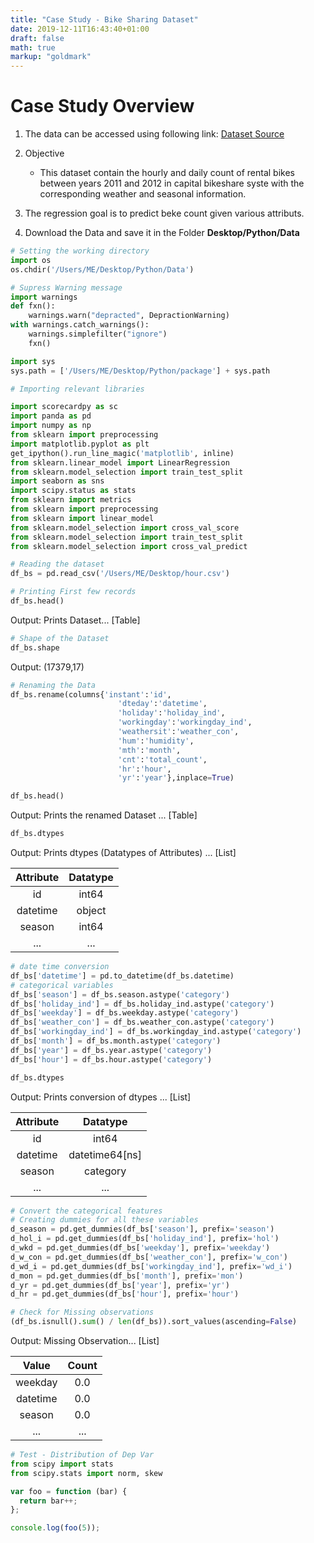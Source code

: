 ```yaml
---
title: "Case Study - Bike Sharing Dataset"
date: 2019-12-11T16:43:40+01:00
draft: false
math: true
markup: "goldmark"
---
```


# Case Study Overview

1. The data can be accessed using following link:
[Dataset Source](https://archive.Ics.Uci.Edu/ml/datasets/bike+sharing+dataset)

2. Objective
    - This dataset contain the hourly and daily count of rental bikes between years 2011 and 2012 in capital bikeshare syste with the corresponding weather and seasonal information.
3. The regression goal is to predict beke count given various attributs.
4. Download the Data and save it in the Folder **Desktop/Python/Data**

``` python
# Setting the working directory
import os
os.chdir('/Users/ME/Desktop/Python/Data')
```

``` python
# Supress Warning message
import warnings
def fxn():
    warnings.warn("depracted", DepractionWarning)
with warnings.catch_warnings():
    warnings.simplefilter("ignore")
    fxn()
```

``` python
import sys
sys.path = ['/Users/ME/Desktop/Python/package'] + sys.path
```

``` python
# Importing relevant libraries

import scorecardpy as sc
import panda as pd
import numpy as np
from sklearn import preprocessing
import matplotlib.pyplot as plt
get_ipython().run_line_magic('matplotlib', inline)
from sklearn.linear_model import LinearRegression
from sklearn.model_selection import train_test_split
import seaborn as sns
import scipy.status as stats
from sklearn import metrics
from sklearn import preprocessing
from sklearn import linear_model
from sklearn.model_selection import cross_val_score
from sklearn.model_selection import train_test_split
from sklearn.model_selection import cross_val_predict
```

``` python
# Reading the dataset
df_bs = pd.read_csv('/Users/ME/Desktop/hour.csv')
```

``` python
# Printing First few records
df_bs.head()
```

Output: Prints Dataset... [Table]

``` python
# Shape of the Dataset
df_bs.shape
```

Output: (17379,17)

``` python
# Renaming the Data
df_bs.rename(columns{'instant':'id',
                        'dteday':'datetime',
                        'holiday':'holiday_ind',
                        'workingday':'workingday_ind',
                        'weathersit':'weather_con',
                        'hum':'humidity',
                        'mth':'month',
                        'cnt':'total_count',
                        'hr':'hour',
                        'yr':'year'},inplace=True)
```

``` python
df_bs.head()
```

Output: Prints the renamed Dataset ... [Table]

``` python
df_bs.dtypes
```

Output: Prints dtypes (Datatypes of Attributes) ... [List]

| Attribute | Datatype        |
| :----:    | :-------------: |
|  id       |      int64      |
|  datetime |      object     |
|  season   |      int64      |
|  ...      |      ...        |

``` python
# date time conversion
df_bs['datetime'] = pd.to_datetime(df_bs.datetime)
# categorical variables
df_bs['season'] = df_bs.season.astype('category')
df_bs['holiday_ind'] = df_bs.holiday_ind.astype('category')
df_bs['weekday'] = df_bs.weekday.astype('category')
df_bs['weather_con'] = df_bs.weather_con.astype('category')
df_bs['workingday_ind'] = df_bs.workingday_ind.astype('category')
df_bs['month'] = df_bs.month.astype('category')
df_bs['year'] = df_bs.year.astype('category')
df_bs['hour'] = df_bs.hour.astype('category')
```

``` python
df_bs.dtypes
```

Output: Prints conversion of dtypes ... [List]

| Attribute | Datatype              |
| :----:    | :-------------:       |
|  id       |      int64            |
|  datetime |      datetime64[ns]   |
|  season   |      category         |
|  ...      |      ...              |

``` python
# Convert the categorical features
# Creating dummies for all these variables
d_season = pd.get_dummies(df_bs['season'], prefix='season')
d_hol_i = pd.get_dummies(df_bs['holiday_ind'], prefix='hol')
d_wkd = pd.get_dummies(df_bs['weekday'], prefix='weekday')
d_w_con = pd.get_dummies(df_bs['weather_con'], prefix='w_con')
d_wd_i = pd.get_dummies(df_bs['workingday_ind'], prefix='wd_i')
d_mon = pd.get_dummies(df_bs['month'], prefix='mon')
d_yr = pd.get_dummies(df_bs['year'], prefix='yr')
d_hr = pd.get_dummies(df_bs['hour'], prefix='hour')
```

``` python
# Check for Missing observations
(df_bs.isnull().sum() / len(df_bs)).sort_values(ascending=False)
```

Output: Missing Observation... [List]

| Value     | Count             |
| :----:    | :-------------:   |
|  weekday  |      0.0          |
|  datetime |      0.0          |
|  season   |      0.0          |
|  ...      |      ...          |

``` python
# Test - Distribution of Dep Var
from scipy import stats
from scipy.stats import norm, skew

```

``` js
var foo = function (bar) {
  return bar++;
};

console.log(foo(5));
```

